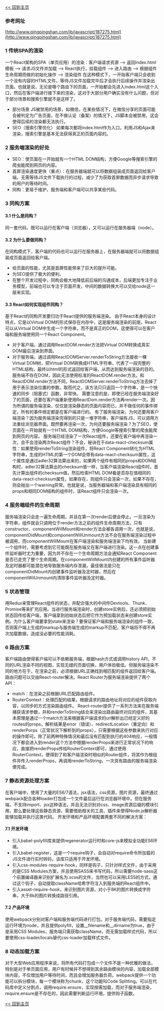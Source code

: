 [<< 回到主页](http://suzy1993.github.io/misszy/)

### 参考网址
[http://www.qingpingshan.com/jb/javascript/187275.html](http://www.qingpingshan.com/jb/javascript/187275.html)

### 1 传统SPA的渲染
一个React架构的SPA（单页应用）的渲染：客户端请求资源 --> 返回index.html模板 --> 请求JS文件并加载 --> React执行，挂载组件 --> 进入路由 --> 根据组件生命周期而做的初始化操作 --> 渲染组件
在这种模式下，一开始客户端只会收到一个没有内容的HTML文件，等待JS文件加载完毕后才会执行后续操作并渲染出页面。也就是说，无论是哪个路由下的页面，一开始都会先进入index.html这个入口，然后在客户端进行接下来的渲染，这对于大部分用户确实没有什么问题，但对于部分场景和搜索引擎就不是这样了。
* 部分场景
JS被禁用的场景，如微信，在某些情况下，在微信分享的页面可能会被判定为广告页面，在不做认证（备案）的情况下，JS脚本会被禁用，这会使得后续的渲染都无法执行。
* SEO（搜索引擎优化）
如果每次都将index.html作为入口，利用JS和Ajax来渲染，搜索引擎是基本无法获得真正的页面内容的。

### 2 服务端渲染的好处
* SEO：使页面在一开始就有一个HTML DOM结构，方便Google等搜索引擎的爬虫能爬到网页的内容。
* 首屏渲染速度更快（重点）：在服务器端就可以将数据组装成页面返回给客户端，无需等待JS文件下载执行的过程，减少了为获取首屏数据而异步请求导致的用户的等待时间。
* 同构：更易于维护，服务端和客户端可以共享某些代码。

### 3 同构方案
#### 3.1 什么是同构？
同一套代码，既可以运行在客户端（浏览器），又可以运行在服务器端（node）。

#### 3.2 为什么要做同构？
在同构模式下，客户端的代码也可以运行在服务器上，在服务器端就可以将数据组装成页面返回给客户端。
* 给页面的性能，尤其是首屏性能带来了巨大的提升可能。
* 为SEO提供了极大的便利。
* 在整个开发过程中，同构会极大地降低前后端的沟通成本，后端更加专注于业务模型，前端也可以专注于页面开发，中间的数据转换大可以交给node这一层来实现。

#### 3.3 React如何实现组件同构？
基于React的同构开发要归功于React提供的服务端渲染。
由于React本身的设计特点，它是以Virtual DOM的形式保存在内存中，这是服务端渲染的前提。React可以从Virtual DOM中生成一个字符串，而不是真正的DOM，这使得可以在客户端和服务端使用同一个React Component。
* 对于客户端，通过调用ReactDOM.render方法把Virtual DOM转换成真实DOM最后渲染到界面。
* 对于服务端，通过调用ReactDOMServer.renderToString方法接收一棵Virtual DOM树，把Virtual DOM转换成HTML字符串，代表了一段完整的HTML结构，最终以html的形式返回给客户端，从而达到服务端渲染的目的。
服务端不存在DOM，因此无法使用标准的ReactDOM.render方法，和ReactDOM.render方法不同，ReactDOMServer.renderToString方法去掉了用于表示渲染位置的参数。取而代之，该方法只只返回一个字符串，是一个快速的同步（阻塞式）函数，非常快。
需要注意的是，即使已经在服务端渲染好了的页面，还要在客户端重新使用ReactDom.render方法再render一次。因为所谓的服务端渲染，仅仅是渲染静态的页面内容而已，并不做任何的事件绑定，所有的事件绑定都是在客户端进行的。
有了服务端渲染，为何还要用客户端渲染？因为服务端渲染完得到的只是一堆字符串，客户端有JS，可以调用方法重绘浏览器界面。既然要再渲染一次，为何还要服务端渲染？为了SEO，使页面在一开始就有一个HTML DOM结构，方便Google等搜索引擎的爬虫能爬到网页的内容。
服务端已经渲染了一次React组件，还要在客户端中再渲染一次，会不会渲染两次React组件？不会，秘诀在于data-react-checksum属性：如果使用renderToString渲染组件，将React Component转化为HTML字符串，生成的HTML的第一个DOM会带有data-react-checksum属性，这个属性是通过adler32算法算出来的，如果两个组件有相同的props和DOM结构时，adler32算法算出的checksum值一样，当客户端渲染React组件时，首先计算出组件的checksum值，然后检索HTML DOM看是否存在值相同的data-react-checksum属性，如果存在，则组件只会渲染一次，如果不存在，则会抛出一个warning异常。也就是说，当服务器端和客户端渲染具有相同的props和相同DOM结构的组件时，该React组件只会渲染一次。

### 4 服务端组件的生命周期
服务端渲染只会走一遍生命周期，并且在第一次render后便会停止。一旦渲染为字符串，组件就会只调用位于render方法之前的组件生命周期方法，只有constructor、componentWillMount和render方法会被各调用一次，也就是说，componentDidMount和componentWillUnmount方法不会在服务端渲染过程中被调用，而componentWillMount在客户端渲染和服务端渲染下均有效。
当新建一个组件时，需要考虑到它可能既在服务端又在客户端进行渲染。这一点在创建事件监听器时尤为重要，因为并不存在一个生命周期方法会通知React Component是否已走完了整个生命周期。在componentWillMount内创建的所有事件监听器及定时器都可能潜在地导致服务端内存泄漏，最佳做法是只在componentDidMount内创建事件监听器及定时器，然后在componentWilUnmount内清除事件监听器及定时器。

### 5 状态管理
用Redux来管理React组件的状态，并配合强大的中间件Devtools、Thunk、Promise等来扩充应用。当进行服务端渲染时，创建store实例后，还必须把初始状态回传给客户端，客户端拿到初始状态后把它作为预加载状态来创建store实例。为什么客户端要拿到state来渲染？要保证客户端和服务端渲染的组件一致，否则客户端上生成的markup与服务端生成的markup不匹配，客户端将不得不再次加载数据，造成没必要的性能消耗。

### 6 路由方案
客户端路由使得客户端可以不依赖服务端，根据hash方式或调用history API，不同的URL渲染不同的视图，实现无缝的页面切换，用户体验极佳。但服务端渲染不同的地方在于，在渲染之前，必须根据URL正确找到相匹配的组件返回给客户端。
路由问题可以交由React-router解决。React Router为服务端渲染提供了两个API：
* match：在渲染之前根据URL匹配路由组件。
* RouterContext：处理匹配的结果，根据请求的路由地址将对应的组件获取内容，以同步的方式渲染路由组件。
React-router提供了一系列方法来在服务端捕获请求参数，并和renderToString结合来渲染出路由最终对应的组件，其基本原理是通过一个match方法来根据客户端请求的url解析出已经定义好的routes的props，解析结果是error（错误）、redirectLocation（重定向）和renderPorps（正常状况下解析到的props），只需要根据这些参数来执行对应的操作即可。除了前两种特殊情况和最后没有匹配到执行的404响应，一般情况下都会进入到render这个方法中根据renderProps来进行正常状况下的响应，直接把renderProps传给RouterContext即可，通过使用RouterContext，便得到了和客户端渲染时相似的Router组件，将其作为根组件并传入renderProps，再调用renderToString，一次具有路由的服务端渲染便完成。

### 7 静态资源处理方案
在客户端中，使用了大量的ES6/7语法，jsx语法，css资源，图片资源，最终通过webpack配合各种loader打包成一个文件最后运行在浏览器环境中。但在服务端，不支持import、jsx这种语法，并且无法识别对css、image资源后缀的模块引用，那么要处理这些静态资源，需要借助相关的工具、插件来使得Node.js解析器能够加载并执行这类代码。
开发环境和产品环境配置两套不同的解决方案：
#### 7.1 开发环境
* 引入babel-polyfill库来提供regenerator运行时和core-js来模拟全功能ES6环境。
* 引入babel-register，这是一个require钩子，会自动对require命令所加载的JS文件进行实时转码，该库只适用于开发环境。
* 引入css-modules-require-hook，同样是钩子，只针对样式文件，由于采用的是CSS Modules方案，并且使用SASS来书写代码，所以需要node-sass这个前置编译器来识别扩展名为.scss的文件，当然也可以采用LESS的方式，通过这个钩子，自动提取className哈希字符注入到服务端的React组件中。
* 引入asset-require-hook，来识别图片资源，对小于8K的图片转换成字符串，大于8k的图片转换成路径引用。

#### 7.2 产品环境
使用webpack分别对客户端和服务端代码进行打包。对于服务端代码，需要指定运行环境为node，并且提供polyfill，设置__filename和__dirname为true，由于是采用CSS Modules，服务端只需获取className，而无需加载样式代码，所以要使用css-loader/locals替代css-loader加载样式文件。

### 8 动态加载方案
对于大型Web应用程序来说，将所有代码打包成一个文件不是一种优雅的做法，特别是对于单页面应用，用户有时候并不想得到其余路由模块的内容，加载全部模块内容，不仅增加用户等待时间，而且会增加服务器负荷。webpack提供一个功能可以拆分模块，每一个模块称为chunk，这个功能叫Code Splitting。可以在代码库中定义分割点，调用require.ensure，实现按需加载，而对于服务端渲染，require.ensure是不存在的，因此需要判断运行环境，提供钩子函数。

[<< 回到主页](http://suzy1993.github.io/misszy/)


